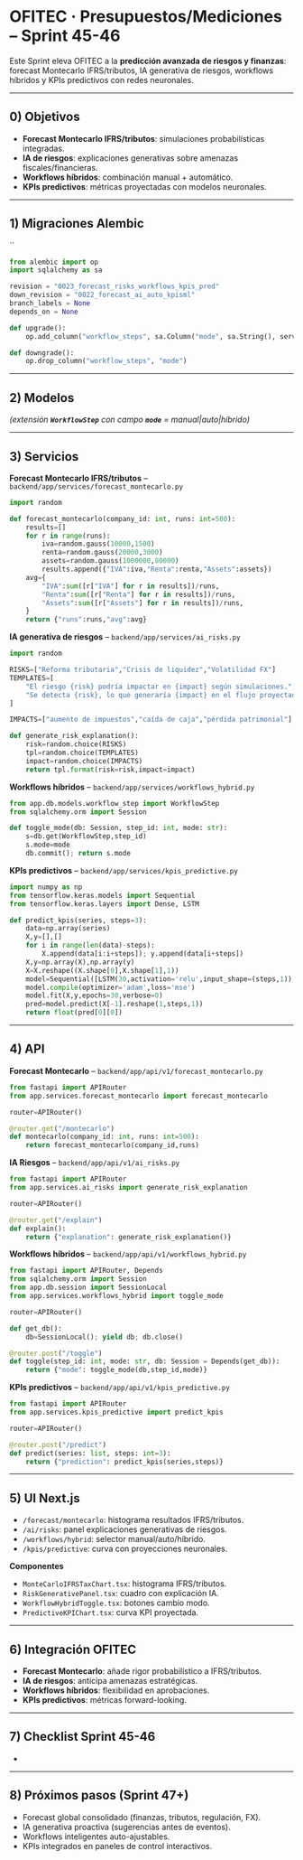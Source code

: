 # OFITEC · Presupuestos/Mediciones – Sprint 45-46

Este Sprint eleva OFITEC a la **predicción avanzada de riesgos y finanzas**: forecast Montecarlo IFRS/tributos, IA generativa de riesgos, workflows híbridos y KPIs predictivos con redes neuronales.

---

## 0) Objetivos

- **Forecast Montecarlo IFRS/tributos**: simulaciones probabilísticas integradas.
- **IA de riesgos**: explicaciones generativas sobre amenazas fiscales/financieras.
- **Workflows híbridos**: combinación manual + automático.
- **KPIs predictivos**: métricas proyectadas con modelos neuronales.

---

## 1) Migraciones Alembic

``

```python
from alembic import op
import sqlalchemy as sa

revision = "0023_forecast_risks_workflows_kpis_pred"
down_revision = "0022_forecast_ai_auto_kpisml"
branch_labels = None
depends_on = None

def upgrade():
    op.add_column("workflow_steps", sa.Column("mode", sa.String(), server_default="manual"))

def downgrade():
    op.drop_column("workflow_steps", "mode")
```

---

## 2) Modelos

*(extensión **`WorkflowStep`** con campo **`mode`** = manual|auto|híbrido)*

---

## 3) Servicios

**Forecast Montecarlo IFRS/tributos** – `backend/app/services/forecast_montecarlo.py`

```python
import random

def forecast_montecarlo(company_id: int, runs: int=500):
    results=[]
    for r in range(runs):
        iva=random.gauss(10000,1500)
        renta=random.gauss(20000,3000)
        assets=random.gauss(1000000,80000)
        results.append({"IVA":iva,"Renta":renta,"Assets":assets})
    avg={
        "IVA":sum([r["IVA"] for r in results])/runs,
        "Renta":sum([r["Renta"] for r in results])/runs,
        "Assets":sum([r["Assets"] for r in results])/runs,
    }
    return {"runs":runs,"avg":avg}
```

**IA generativa de riesgos** – `backend/app/services/ai_risks.py`

```python
import random

RISKS=["Reforma tributaria","Crisis de liquidez","Volatilidad FX"]
TEMPLATES=[
    "El riesgo {risk} podría impactar en {impact} según simulaciones.",
    "Se detecta {risk}, lo que generaría {impact} en el flujo proyectado."
]

IMPACTS=["aumento de impuestos","caída de caja","pérdida patrimonial"]

def generate_risk_explanation():
    risk=random.choice(RISKS)
    tpl=random.choice(TEMPLATES)
    impact=random.choice(IMPACTS)
    return tpl.format(risk=risk,impact=impact)
```

**Workflows híbridos** – `backend/app/services/workflows_hybrid.py`

```python
from app.db.models.workflow_step import WorkflowStep
from sqlalchemy.orm import Session

def toggle_mode(db: Session, step_id: int, mode: str):
    s=db.get(WorkflowStep,step_id)
    s.mode=mode
    db.commit(); return s.mode
```

**KPIs predictivos** – `backend/app/services/kpis_predictive.py`

```python
import numpy as np
from tensorflow.keras.models import Sequential
from tensorflow.keras.layers import Dense, LSTM

def predict_kpis(series, steps=3):
    data=np.array(series)
    X,y=[],[]
    for i in range(len(data)-steps):
        X.append(data[i:i+steps]); y.append(data[i+steps])
    X,y=np.array(X),np.array(y)
    X=X.reshape((X.shape[0],X.shape[1],1))
    model=Sequential([LSTM(30,activation='relu',input_shape=(steps,1)),Dense(1)])
    model.compile(optimizer='adam',loss='mse')
    model.fit(X,y,epochs=30,verbose=0)
    pred=model.predict(X[-1].reshape(1,steps,1))
    return float(pred[0][0])
```

---

## 4) API

**Forecast Montecarlo** – `backend/app/api/v1/forecast_montecarlo.py`

```python
from fastapi import APIRouter
from app.services.forecast_montecarlo import forecast_montecarlo

router=APIRouter()

@router.get("/montecarlo")
def montecarlo(company_id: int, runs: int=500):
    return forecast_montecarlo(company_id,runs)
```

**IA Riesgos** – `backend/app/api/v1/ai_risks.py`

```python
from fastapi import APIRouter
from app.services.ai_risks import generate_risk_explanation

router=APIRouter()

@router.get("/explain")
def explain():
    return {"explanation": generate_risk_explanation()}
```

**Workflows híbridos** – `backend/app/api/v1/workflows_hybrid.py`

```python
from fastapi import APIRouter, Depends
from sqlalchemy.orm import Session
from app.db.session import SessionLocal
from app.services.workflows_hybrid import toggle_mode

router=APIRouter()

def get_db():
    db=SessionLocal(); yield db; db.close()

@router.post("/toggle")
def toggle(step_id: int, mode: str, db: Session = Depends(get_db)):
    return {"mode": toggle_mode(db,step_id,mode)}
```

**KPIs predictivos** – `backend/app/api/v1/kpis_predictive.py`

```python
from fastapi import APIRouter
from app.services.kpis_predictive import predict_kpis

router=APIRouter()

@router.post("/predict")
def predict(series: list, steps: int=3):
    return {"prediction": predict_kpis(series,steps)}
```

---

## 5) UI Next.js

- `/forecast/montecarlo`: histograma resultados IFRS/tributos.
- `/ai/risks`: panel explicaciones generativas de riesgos.
- `/workflows/hybrid`: selector manual/auto/híbrido.
- `/kpis/predictive`: curva con proyecciones neuronales.

**Componentes**

- `MonteCarloIFRSTaxChart.tsx`: histograma IFRS/tributos.
- `RiskGenerativePanel.tsx`: cuadro con explicación IA.
- `WorkflowHybridToggle.tsx`: botones cambio modo.
- `PredictiveKPIChart.tsx`: curva KPI proyectada.

---

## 6) Integración OFITEC

- **Forecast Montecarlo**: añade rigor probabilístico a IFRS/tributos.
- **IA de riesgos**: anticipa amenazas estratégicas.
- **Workflows híbridos**: flexibilidad en aprobaciones.
- **KPIs predictivos**: métricas forward-looking.

---

## 7) Checklist Sprint 45-46

-

---

## 8) Próximos pasos (Sprint 47+)

- Forecast global consolidado (finanzas, tributos, regulación, FX).
- IA generativa proactiva (sugerencias antes de eventos).
- Workflows inteligentes auto-ajustables.
- KPIs integrados en paneles de control interactivos.

